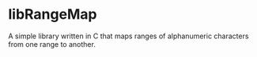 # libRangeMap
A simple library  written in C that maps ranges of alphanumeric characters from one range to another.
